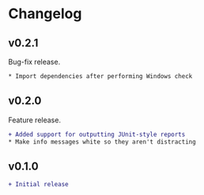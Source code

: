 # Changelog

## v0.2.1

Bug-fix release.

```diff
* Import dependencies after performing Windows check
```

## v0.2.0

Feature release.

```diff
+ Added support for outputting JUnit-style reports
* Make info messages white so they aren't distracting
```

## v0.1.0

```diff
+ Initial release
```
